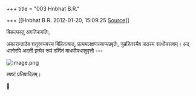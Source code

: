 +++
title = "003 Hnbhat B.R."

+++
[[Hnbhat B.R.	2012-01-20, 15:09:25 [Source](https://groups.google.com/g/bvparishat/c/Q2FYj5GJcg4)]]



विकल्पस्तु अगतिकगतिः,

  

अकारान्तादेव शतुरवयवस्य विहितत्वात्, प्रत्ययलक्षणस्याप्यप्रवृतेः, नुम्रहितस्यैव पाठस्य साधीयस्त्वम्। अद् धातोरपि अदती इत्येव रूपं दर्शितं माधवीयधातुवृत्तौ ---

  

![image.png](https://groups.google.com/group/bvparishat/attach/5ecfaef7563a0359/image.png?part=0.1 "image.png")  

  

स्पष्टं प्रतिपादितम्।



